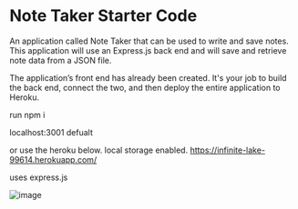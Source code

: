 # Note Taker Starter Code

An application called Note Taker that can be used to write and save notes. This application will use an Express.js back end and will save and retrieve note data from a JSON file.

The application’s front end has already been created. It's your job to build the back end, connect the two, and then deploy the entire application to Heroku.

run npm i

localhost:3001 defualt

or use the heroku below. local storage enabled. 
https://infinite-lake-99614.herokuapp.com/

uses express.js

![image](https://user-images.githubusercontent.com/67552318/182499534-13e1eb6c-2fc5-4491-b57c-90db3a30e96e.png)

